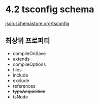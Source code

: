 # 4.2 tsconfig schema

[json.schemastore.org/tsconfig](http://json.schemastore.org/tsconfig)

## 최상위 프로퍼티

- compileOnSave
- extends
- compileOptions
- files
- include
- exclude
- references
- ~~typeAcquisition~~
- ~~tsNode~~
